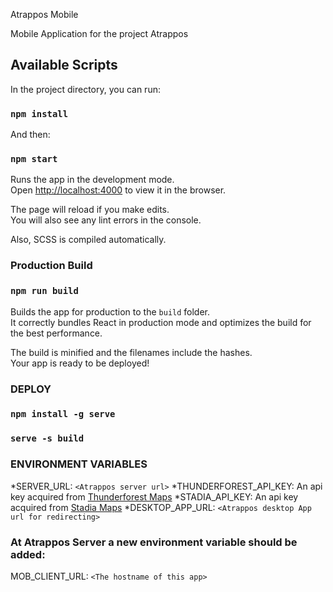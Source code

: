 Atrappos Mobile

Mobile Application for the project Atrappos

## Available Scripts

In the project directory, you can run:

### `npm install`

And then:

### `npm start`

Runs the app in the development mode.<br />
Open [http://localhost:4000](http://localhost:4000) to view it in the browser.

The page will reload if you make edits.<br />
You will also see any lint errors in the console.

Also, SCSS is compiled automatically.

### Production Build

### `npm run build`

Builds the app for production to the `build` folder.<br />
It correctly bundles React in production mode and optimizes the build for the best performance.

The build is minified and the filenames include the hashes.<br />
Your app is ready to be deployed!

### DEPLOY
### `npm install -g serve`
### `serve -s build`

### ENVIRONMENT VARIABLES

*SERVER_URL: `<Atrappos server url>`
*THUNDERFOREST_API_KEY: An api key acquired from [Thunderforest Maps](https://www.thunderforest.com/)
*STADIA_API_KEY: An api key acquired from [Stadia Maps](https://stadiamaps.com/)
*DESKTOP_APP_URL: `<Atrappos desktop App url for redirecting>`


### At Atrappos Server a new environment variable should be added:

MOB_CLIENT_URL: `<The hostname of this app>`



